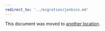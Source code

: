 ```yaml
---
redirect_to: '../migration/jenkins.md'
---
```


This document was moved to [another location](../migration/jenkins.md).
